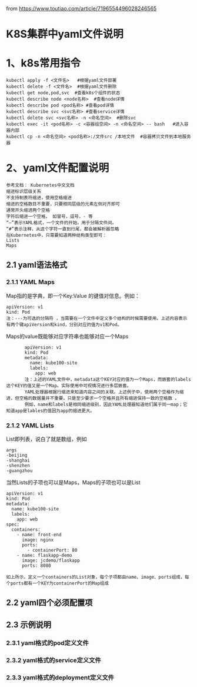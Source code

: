 from https://www.toutiao.com/article/7196554496028246565  
# K8S集群中yaml文件说明
# 1、k8s常用指令
```
kubectl apply -f <文件名>   #根据yaml文件部署
kubectl delete -f <文件名>  #根据yaml文件删除
kubectl get node,pod,svc  #查看k8s个组件的状态
kubectl describe node <node名称>  #查看node详情
kubectl describe pod <pod名称> #查看pod详情
kubectl describe svc <svc名称> #查看service详情
kubectl delete svc <svc名称> -n <命名空间>  #删除svc 
kubectl exec -it <pod名称> -c <容器组空间> -n <命名空间> -- bash   #进入容器内部
kubectl cp -n <命名空间> <pod名称>:/文件src /本地文件  #容器拷贝文件到本地服务器
```
# 2、yaml文件配置说明
```
参考文档： Kubernetes中文文档
缩进标识层级关系
不支持制表符缩进，使用空格缩进
缩进的空格数目不重要，只要相同层级的元素左侧对齐即可
通常开头缩进两个空格
字符后缩进一个空格， 如冒号，逗号，- 等
“—”表示YAML格式，一个文件的开始，用于分隔文件间。
“#”表示注释，从这个字符一直到行尾，都会被解析器忽略　
在Kubernetes中，只需要知道两种结构类型即可：
Lists
Maps
```
   ## 2.1 yaml语法格式
   ### 2.1.1 YAML Maps
Map指的是字典，即一个Key:Value 的键值对信息。例如：
```
apiVersion: v1
kind: Pod
注：---为可选的分隔符 ，当需要在一个文件中定义多个结构的时候需要使用。上述内容表示有两个键apiVersion和kind，分别对应的值为v1和Pod。
```
Maps的value既能够对应字符串也能够对应一个Maps
```
       apiVersion: v1
       kind: Pod
       metadata:
         name: kube100-site
         labels:
           app: web
       注：上述的YAML文件中，metadata这个KEY对应的值为一个Maps，而嵌套的labels这个KEY的值又是一个Map。实际使用中可视情况进行多层嵌套。  
       YAML处理器根据行缩进来知道内容之间的关联。上述例子中，使用两个空格作为缩进，但空格的数据量并不重要，只是至少要求一个空格并且所有缩进保持一致的空格数 。  
       例如，name和labels是相同缩进级别，因此YAML处理器知道他们属于同一map；它知道app是lables的值因为app的缩进更大。  
```
   ### 2.1.2 YAML Lists
   List即列表，说白了就是数组，例如  
   ```
args
  -beijing
  -shanghai
  -shenzhen
  -guangzhou
   ```
当然Lists的子项也可以是Maps，Maps的子项也可以是List  
```
apiVersion: v1
kind: Pod
metadata:
  name: kube100-site
  labels:
    app: web
spec:
  containers:
    - name: front-end
      image: nginx
      ports:
        - containerPort: 80
    - name: flaskapp-demo
      image: jcdemo/flaskapp
      ports: 8080

如上所示，定义一个containers的List对象，每个子项都由name、image、ports组成，每个ports都有一个KEY为containerPort的Map组成
   ```

   ## 2.2 yaml四个必须配置项
   ## 2.3 示例说明
   ### 2.3.1 yaml格式的pod定义文件
   ### 2.3.2 yaml格式的service定义文件
   ### 2.3.3 yaml格式的deployment定义文件
